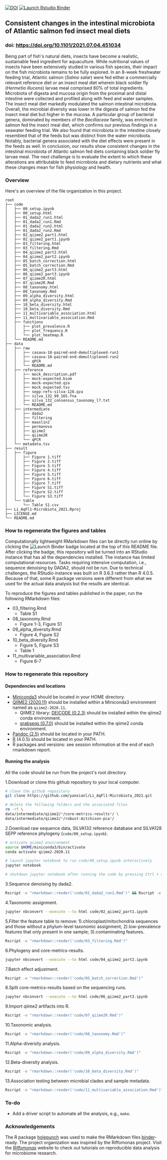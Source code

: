 <!-- badges: start -->
  [![DOI](https://zenodo.org/badge/272967155.svg)](https://zenodo.org/badge/latestdoi/272967155)
  [![Launch Rstudio Binder](http://mybinder.org/badge_logo.svg)](https://mybinder.org/v2/gh/yanxianl/Li_AqFl1-Microbiota_2020/master?urlpath=rstudio)
<!-- badges: end -->

## Consistent changes in the intestinal microbiota of Atlantic salmon fed insect meal diets
### doi: https://doi.org/10.1101/2021.07.04.451034

Being part of fish's natural diets, insects have become a realistic, sustainable feed ingredient for aquaculture. While nutritional values of insects have been extensively studied in various fish species, their impact on the fish microbiota remains to be fully explored. In an 8-week freshwater feeding trial, Atlantic salmon (*Salmo salar*) were fed either a commercially relevant reference diet or an insect meal diet wherein black soldier fly (*Hermetia illucens*) larvae meal comprised 60% of total ingredients. Microbiota of digesta and mucosa origin from the proximal and distal intestine were collected and profiled along with feed and water samples. The insect meal diet markedly modulated the salmon intestinal microbiota. Overall, the microbial diversity was lower in the digesta of salmon fed the insect meal diet but higher in the mucosa. A particular group of bacterial genera, dominated by members of the *Bacillaceae* family, was enriched in salmon fed the insect meal diet, which confirms our previous findings in a seawater feeding trial. We also found that microbiota in the intestine closely resembled that of the feeds but was distinct from the water microbiota. Notably, bacterial genera associated with the diet effects were present in the feeds as well. In conclusion, our results show consistent changes in the intestinal microbiota of Atlantic salmon fed diets containing black soldier fly larvae meal. The next challenge is to evaluate the extent to which these alterations are attributable to feed microbiota and dietary nutrients and what these changes mean for fish physiology and health. 

### Overview

Here's an overview of the file organization in this project.
```
root
├── code
│   ├── 00_setup.ipynb
│   ├── 00_setup.html
│   ├── 01_dada2_run1.html
│   ├── 01_dada2_run1.Rmd
│   ├── 01_dada2_run2.html
│   ├── 01_dada2_run2.Rmd
│   ├── 02_qiime2_part1.html
│   ├── 02_qiime2_part1.ipynb
│   ├── 03_filtering.html
│   ├── 03_filtering.Rmd
│   ├── 04_qiime2_part2.html
│   ├── 04_qiime2_part2.ipynb
│   ├── 05_batch_correction.html
│   ├── 05_batch_correction.Rmd
│   ├── 06_qiime2_part3.html
│   ├── 06_qiime2_part3.ipynb
│   ├── 07_qiime2R.html
│   ├── 07_qiime2R.Rmd
│   ├── 08_taxonomy.html
│   ├── 08_taxonomy.Rmd
│   ├── 09_alpha_diversity.html
│   ├── 09_alpha_diversity.Rmd
│   ├── 10_beta_diversity.html
│   ├── 10_beta_diversity.Rmd
│   ├── 11_multivariable_association.html
│   ├── 11_multivariable_association.Rmd
│   ├── functions
│   │   ├── plot_prevalence.R
│   │   ├── plot_frequency.R
│   │   └── plot_heatmap.R
│   └── README.md
├── data
│   ├── raw
│   │   ├── casava-18-paired-end-demultiplexed-run1
│   │   ├── casava-18-paired-end-demultiplexed-run2
│   │   ├── qPCR
│   │   └── README.md
│   ├── reference
│   │   ├── mock_description.pdf
│   │   ├── mock-expected.biom
│   │   ├── mock-expected.qza
│   │   ├── mock_expected.tsv
│   │   ├── sepp-refs-silva-128.qza
│   │   ├── silva_132_99_16S.fna
│   │   ├── silva_132_consensus_taxonomy_l7.txt
│   │   └── README.md
│   ├── intermediate
│   │   ├── dada2
│   │   ├── filtering
│   │   ├── maaslin2
│   │   ├── permanova
│   │   ├── qiime2
│   │   ├── qiime2R
│   │   └── qPCR
│   └── metadata.tsv
├── result
│   ├── figure
│   │   ├── Figure 1.tiff
│   │   ├── Figure 2.tiff
│   │   ├── Figure 3.tiff
│   │   ├── Figure 4.tiff
│   │   ├── Figure 5.tiff
│   │   ├── Figure 6.tiff
│   │   ├── Figure 7.tiff
│   │   ├── Figure S1.tiff
│   │   ├── Figure S2.tiff
│   │   └── Figure S3.tiff
│   └── table
│       └── Table S1.csv
├── Li_AqFl1-Microbiota_2021.Rproj
├── LICENSE.md
└── README.md
```

### How to regenerate the figures and tables
Computationally lightweight RMarkdown files can be directly run online by clicking the ![Launch Binder](http://mybinder.org/badge_logo.svg) badge located at the top of this README file. After clicking the badge, this repository will be turned into an RStudio instance that has all the dependencies installed. The instance has limited computational resources. Tasks requiring intensive computation, i.e., sequence denoising by DADA2, should not be run. Due to technical challenges, the RStudio instance was built on R 3.6.3 rather than R 4.0.5. Because of that, some R package versions were different from what we used for the actual data analysis but the results are identical. 

To reproduce the figures and tables published in the paper, run the following RMarkdown files:

* 03_filtering.Rmd
  * Table S1
* 08_taxonomy.Rmd  
  * Figure 1-3, Figure S1
* 09_alpha_diversity.Rmd
  * Figure 4, Figure S2
* 10_beta_diversity.Rmd
  * Figure 5, Figure S3
  * Table 1
* 11_multivariable_association.Rmd
  * Figure 6-7
  
### How to regenerate this repository

#### Dependencies and locations

* [Miniconda3](https://docs.conda.io/en/latest/miniconda.html) should be located in your HOME directory.
* [QIIME2 (2020.11)](https://docs.qiime2.org/2020.11/) should be installed within a Miniconda3 environment named as `qiime2-2020.11`.
  * QIIME2 library: [DEICODE (0.2.3)](https://library.qiime2.org/plugins/deicode/19/) should be installed within the qiime2 conda environment.
  * [grabseqs (0.7.0)](https://github.com/louiejtaylor/grabseqs) should be installed within the qiime2 conda environment.
* [Pandoc (2.5)](https://pandoc.org/index.html) should be located in your PATH.
* [R](https://www.r-project.org/) (4.0.5) should be located in your PATH.
* R packages and versions: see session information at the end of each rmarkdown report.
  
#### Running the analysis

All the code should be run from the project's root directory.

1.Download or clone this github repository to your local computer.
```bash
# clone the github repository
git clone https://github.com/yanxianl/Li_AqFl1-Microbiota_2021.git

# delete the following folders and the associated files 
rm -rf \
data/intermediate/qiime2/*/core-metrics-results*/ \
data/intermediate/qiime2/*/robust-Aitchison-pca*/ 
```
2.Download raw sequence data, SILVA132 reference database and SILVA128 SEPP reference phylogeny (`code/00_setup.ipynb`).
```bash
# activate qiime2 environment
source $HOME/miniconda3/bin/activate
conda activate qiime2-2020.11

# launch jupyter notebook to run code/00_setup.ipynb interactively
jupyter notebook

# shutdown jupyter notebook after running the code by pressing Ctrl + c in the terminal
```
3.Sequence denoising by dada2.
```bash
Rscript -e "rmarkdown::render('code/01_dada2_run1.Rmd')" && Rscript -e "rmarkdown::render('code/01_dada2_run2.Rmd')"
```
4.Taxonomic assignment.
```bash
jupyter nbconvert --execute --to html code/02_qiime2_part1.ipynb
```
5.Filter the feature table to remove: 1).chloroplast/mitochondria sequences and those without a phylum-level taxonomic assignment;
2).low-prevalence features that only present in one sample; 3).contaminating features.
```bash
Rscript -e "rmarkdown::render('code/03_filtering.Rmd')"
```
6.Phylogeny and core-metrics-results.
```bash
jupyter nbconvert --execute --to html code/04_qiime2_part2.ipynb
```
7.Batch effect adjustment.
```bash
Rscript -e "rmarkdown::render('code/05_batch_correction.Rmd')"
```
8.Split core-metrics-results based on the sequencing runs.
```bash
jupyter nbconvert --execute --to html code/06_qiime2_part3.ipynb
```
9.Import qiime2 artifacts into R.
```bash
Rscript -e "rmarkdown::render('code/07_qiime2R.Rmd')"
```
10.Taxonomic analysis.
```bash
Rscript -e "rmarkdown::render('code/08_taxonomy.Rmd')"
```
11.Alpha-diversity analysis.
```bash
Rscript -e "rmarkdown::render('code/09_alpha_diversity.Rmd')"
```
12.Beta-diversity analysis.
```bash
Rscript -e "rmarkdown::render('code/10_beta_diversity.Rmd')"
```
13.Association testing between microbial clades and sample metadata.
```bash
Rscript -e "rmarkdown::render('code/11_multivariable_association.Rmd')"
```

### To-do

* Add a driver script to automate all the analysis, e.g., `make`.

### Acknowledgements

The R package [holepunch](https://karthik.github.io/holepunch/) was used to make the RMarkdown files [binder](https://mybinder.org/)-ready. 
The project organization was inspired by the Riffomonas project. Visit the [*Riffomonas*](http://www.riffomonas.org/) website to check out tutorials on reproducible data analysis for microbiome research.
